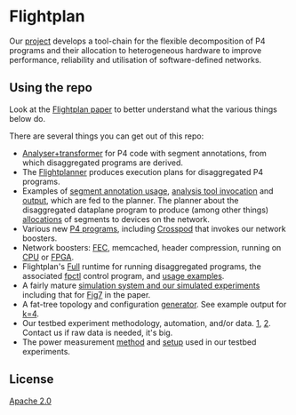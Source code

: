 # Flightplan
Our [project](https://flightplan.cis.upenn.edu/) develops a tool-chain for the flexible decomposition of P4 programs and their allocation to heterogeneous hardware to improve performance, reliability and utilisation of software-defined networks.

## Using the repo
Look at the [Flightplan paper](https://flightplan.cis.upenn.edu/flightplan.pdf)
to better understand what the various things below do.

There are several things you can get out of this repo:
- [Analyser+transformer](flightplan) for P4 code with segment annotations, from which disaggregated programs are derived.
- The [Flightplanner](flightplanner) produces execution plans for disaggregated P4 programs.
- Examples of [segment annotation usage](https://github.com/eniac/Flightplan/blob/master/Wharf/Sources/ALV.p4#L92), [analysis tool invocation](https://github.com/eniac/Flightplan/blob/master/flightplan/analyser_scripts/run_everything.sh#L5) and [output](https://github.com/eniac/Flightplan/blob/master/flightplan/analyser_scripts/flightplan_output/program3.json), which are fed to the planner. The planner about the disaggregated dataplane program to produce (among other things) [allocations](https://github.com/eniac/Flightplan/blob/master/flightplanner/results/greedy/program20/program20_tofino.stdout#L12) of segments to devices on the network.
- Various new [P4 programs](Wharf/Sources/), including [Crosspod](https://github.com/eniac/Flightplan/blob/master/Wharf/splits/ALV_Complete/ALV_Complete.p4#L117) that invokes our network boosters.
- Network boosters: [FEC](https://flightplan.cis.upenn.edu/netcompute2018.pdf), memcached, header compression, running on [CPU](cpuBoosters) or [FPGA](FPGA).
- Flightplan's [Full](Wharf/Sources/FPRuntime.p4) runtime for running disaggregated programs, the associated [fpctl](https://github.com/eniac/Flightplan/blob/master/Wharf/fpctl.py) control program, and [usage examples](https://github.com/eniac/Flightplan/blob/master/Wharf/splits/ALV_split1/step2.sh).
- A fairly mature [simulation system and our simulated experiments](Wharf) including that for [Fig7](splits2/ALV_Complete_All/) in the paper.
- A fat-tree topology and configuration [generator](Wharf/generate_alv_network.py). See example output for [k=4](Wharf/bmv2/topologies/alv_k\=4.yml).
- Our testbed experiment methodology, automation, and/or data.
[1](testing/README.md), [2](testing_docs).
Contact us if raw data is needed, it's big.
- The power measurement [method](power_measurements/README.md) and [setup](power_measurements/wemo_instructions.md) used in our testbed experiments.

## License
[Apache 2.0](LICENSE)
